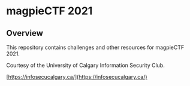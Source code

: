 # magpieCTF 2021

## Overview
This repository contains challenges and other resources for magpieCTF 2021.

Courtesy of the University of Calgary Information Security Club.

[https://infosecucalgary.ca/](https://infosecucalgary.ca/)
